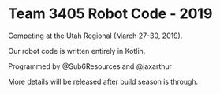 # Team 3405 Robot Code - 2019

Competing at the Utah Regional (March 27-30, 2019).

Our robot code is written entirely in Kotlin.

Programmed by @Sub6Resources and @jaxarthur

More details will be released after build season is through.